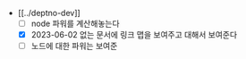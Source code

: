 - [[../deptno-dev]]
  - [ ] node 파워를 계산해놓는다
  - [X] 2023-06-02 없는 문서에 링크 맵을 보여주고 대해서 보여준다
  - [ ] 노드에 대한 파워는 보여준
